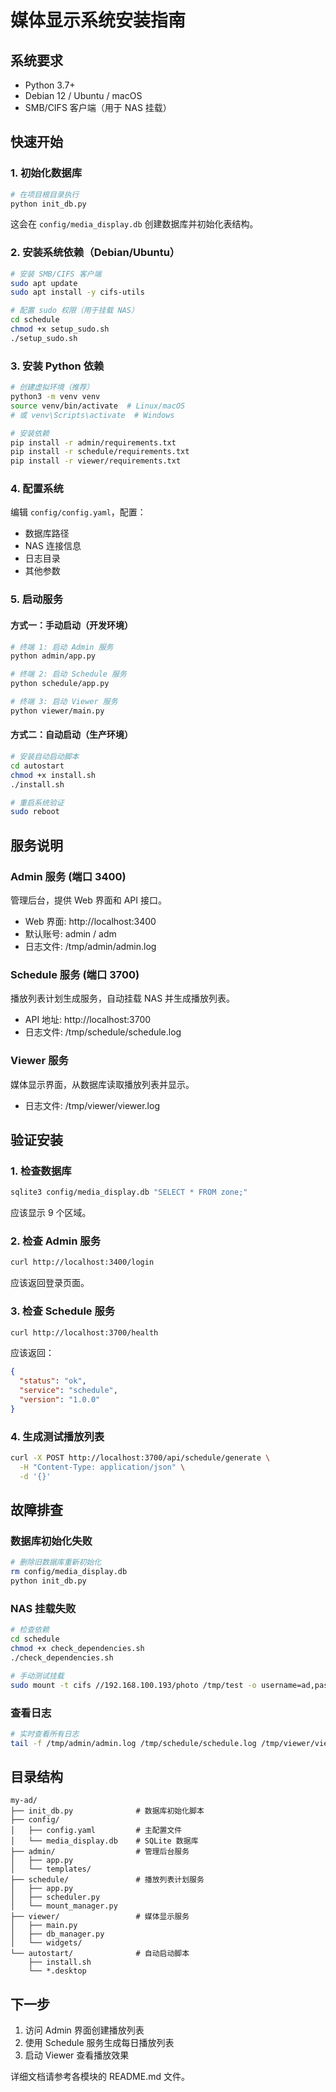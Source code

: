 # 媒体显示系统安装指南

## 系统要求

- Python 3.7+
- Debian 12 / Ubuntu / macOS
- SMB/CIFS 客户端（用于 NAS 挂载）

## 快速开始

### 1. 初始化数据库

```bash
# 在项目根目录执行
python init_db.py
```

这会在 `config/media_display.db` 创建数据库并初始化表结构。

### 2. 安装系统依赖（Debian/Ubuntu）

```bash
# 安装 SMB/CIFS 客户端
sudo apt update
sudo apt install -y cifs-utils

# 配置 sudo 权限（用于挂载 NAS）
cd schedule
chmod +x setup_sudo.sh
./setup_sudo.sh
```

### 3. 安装 Python 依赖

```bash
# 创建虚拟环境（推荐）
python3 -m venv venv
source venv/bin/activate  # Linux/macOS
# 或 venv\Scripts\activate  # Windows

# 安装依赖
pip install -r admin/requirements.txt
pip install -r schedule/requirements.txt
pip install -r viewer/requirements.txt
```

### 4. 配置系统

编辑 `config/config.yaml`，配置：
- 数据库路径
- NAS 连接信息
- 日志目录
- 其他参数

### 5. 启动服务

#### 方式一：手动启动（开发环境）

```bash
# 终端 1: 启动 Admin 服务
python admin/app.py

# 终端 2: 启动 Schedule 服务
python schedule/app.py

# 终端 3: 启动 Viewer 服务
python viewer/main.py
```

#### 方式二：自动启动（生产环境）

```bash
# 安装自动启动脚本
cd autostart
chmod +x install.sh
./install.sh

# 重启系统验证
sudo reboot
```

## 服务说明

### Admin 服务 (端口 3400)

管理后台，提供 Web 界面和 API 接口。

- Web 界面: http://localhost:3400
- 默认账号: admin / adm
- 日志文件: /tmp/admin/admin.log

### Schedule 服务 (端口 3700)

播放列表计划生成服务，自动挂载 NAS 并生成播放列表。

- API 地址: http://localhost:3700
- 日志文件: /tmp/schedule/schedule.log

### Viewer 服务

媒体显示界面，从数据库读取播放列表并显示。

- 日志文件: /tmp/viewer/viewer.log

## 验证安装

### 1. 检查数据库

```bash
sqlite3 config/media_display.db "SELECT * FROM zone;"
```

应该显示 9 个区域。

### 2. 检查 Admin 服务

```bash
curl http://localhost:3400/login
```

应该返回登录页面。

### 3. 检查 Schedule 服务

```bash
curl http://localhost:3700/health
```

应该返回：
```json
{
  "status": "ok",
  "service": "schedule",
  "version": "1.0.0"
}
```

### 4. 生成测试播放列表

```bash
curl -X POST http://localhost:3700/api/schedule/generate \
  -H "Content-Type: application/json" \
  -d '{}'
```

## 故障排查

### 数据库初始化失败

```bash
# 删除旧数据库重新初始化
rm config/media_display.db
python init_db.py
```

### NAS 挂载失败

```bash
# 检查依赖
cd schedule
chmod +x check_dependencies.sh
./check_dependencies.sh

# 手动测试挂载
sudo mount -t cifs //192.168.100.193/photo /tmp/test -o username=ad,password=8uyJf73
```

### 查看日志

```bash
# 实时查看所有日志
tail -f /tmp/admin/admin.log /tmp/schedule/schedule.log /tmp/viewer/viewer.log
```

## 目录结构

```
my-ad/
├── init_db.py              # 数据库初始化脚本
├── config/
│   ├── config.yaml         # 主配置文件
│   └── media_display.db    # SQLite 数据库
├── admin/                  # 管理后台服务
│   ├── app.py
│   └── templates/
├── schedule/               # 播放列表计划服务
│   ├── app.py
│   ├── scheduler.py
│   └── mount_manager.py
├── viewer/                 # 媒体显示服务
│   ├── main.py
│   ├── db_manager.py
│   └── widgets/
└── autostart/              # 自动启动脚本
    ├── install.sh
    └── *.desktop
```

## 下一步

1. 访问 Admin 界面创建播放列表
2. 使用 Schedule 服务生成每日播放列表
3. 启动 Viewer 查看播放效果

详细文档请参考各模块的 README.md 文件。
